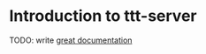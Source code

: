 # Introduction to ttt-server

TODO: write [great documentation](http://jacobian.org/writing/what-to-write/)
